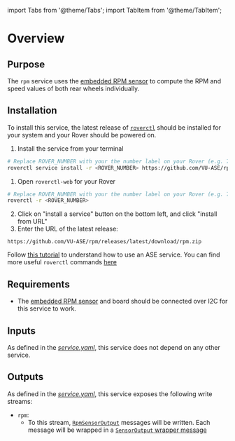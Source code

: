 import Tabs from '@theme/Tabs';
import TabItem from '@theme/TabItem';

# Overview

## Purpose 

The `rpm` service uses the [embedded RPM sensor](https://ase.vu.nl/docs/category/rpm-sensor) to compute the RPM and speed values of both rear wheels individually.

## Installation

To install this service, the latest release of [`roverctl`](https://ase.vu.nl/docs/framework/Software/rover/roverctl/installation) should be installed for your system and your Rover should be powered on.

<Tabs groupId="installation-method">
<TabItem value="roverctl" label="Using roverctl" default>

1. Install the service from your terminal
```bash
# Replace ROVER_NUMBER with your the number label on your Rover (e.g. 7)
roverctl service install -r <ROVER_NUMBER> https://github.com/VU-ASE/rpm/releases/latest/download/rpm.zip 
```

</TabItem>
<TabItem value="roverctl-web" label="Using roverctl-web">

1. Open `roverctl-web` for your Rover
```bash
# Replace ROVER_NUMBER with your the number label on your Rover (e.g. 7)
roverctl -r <ROVER_NUMBER>
```
2. Click on "install a service" button on the bottom left, and click "install from URL"
3. Enter the URL of the latest release:
```
https://github.com/VU-ASE/rpm/releases/latest/download/rpm.zip 
```

</TabItem>
</Tabs>

Follow [this tutorial](https://ase.vu.nl/docs/tutorials/write-a-service/upload) to understand how to use an ASE service. You can find more useful `roverctl` commands [here](/docs/framework/Software/rover/roverctl/usage)

## Requirements

- The [embedded RPM sensor](https://ase.vu.nl/docs/category/rpm-sensor) and board should be connected over I2C for this service to work.

## Inputs

As defined in the [*service.yaml*](https://github.com/VU-ASE/rpm/blob/main/service.yaml), this service does not depend on any other service.

## Outputs

As defined in the [*service.yaml*](https://github.com/VU-ASE/rpm/blob/main/service.yaml), this service exposes the following write streams:

- `rpm`:
    - To this stream, [`RpmSensorOutput`](https://github.com/VU-ASE/rovercom/blob/c1d6569558e26d323fecc17d01117dbd089609cc/definitions/outputs/rpm.proto#L11) messages will be written. Each message will be wrapped in a [`SensorOutput` wrapper message](https://github.com/VU-ASE/rovercom/blob/main/definitions/outputs/wrapper.proto)
